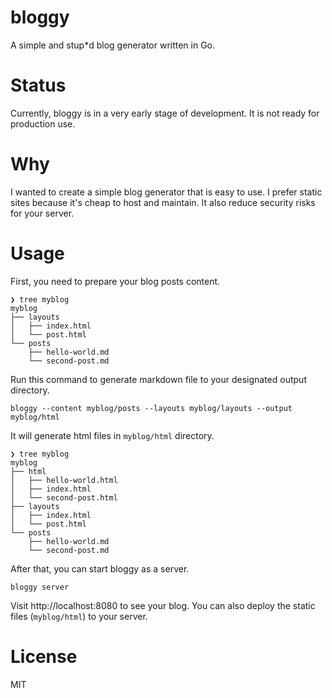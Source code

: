 # bloggy
A simple and stup*d blog generator written in Go.

# Status
Currently, bloggy is in a very early stage of development. It is not ready for production use.

# Why
I wanted to create a simple blog generator that is easy to use. I prefer static sites because it's cheap to host and maintain. It also reduce security risks for your server.

# Usage
First, you need to prepare your blog posts content.
```
❯ tree myblog
myblog
├── layouts
│   ├── index.html
│   └── post.html
└── posts
    ├── hello-world.md
    └── second-post.md
```

Run this command to generate markdown file to your designated output directory.

```
bloggy --content myblog/posts --layouts myblog/layouts --output myblog/html
```

It will generate html files in `myblog/html` directory.
```
❯ tree myblog
myblog
├── html
│   ├── hello-world.html
│   ├── index.html
│   └── second-post.html
├── layouts
│   ├── index.html
│   └── post.html
└── posts
    ├── hello-world.md
    └── second-post.md
```

After that, you can start bloggy as a server.
```
bloggy server
```

Visit http://localhost:8080 to see your blog. You can also deploy the static files (`myblog/html`) to your server.

# License
MIT